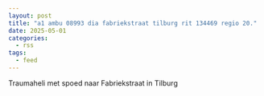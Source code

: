 ```yaml
---
layout: post
title: "a1 ambu 08993 dia fabriekstraat tilburg rit 134469 regio 20."
date: 2025-05-01
categories: 
  - rss
tags: 
  - feed
---
```


Traumaheli met spoed naar Fabriekstraat in Tilburg
